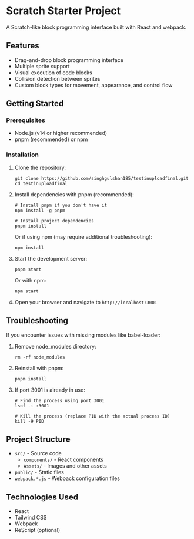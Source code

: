 # Scratch Starter Project

A Scratch-like block programming interface built with React and webpack.

## Features

- Drag-and-drop block programming interface
- Multiple sprite support
- Visual execution of code blocks
- Collision detection between sprites
- Custom block types for movement, appearance, and control flow

## Getting Started

### Prerequisites

- Node.js (v14 or higher recommended)
- pnpm (recommended) or npm

### Installation

1. Clone the repository:
   ```
   git clone https://github.com/singhgulshan185/testinuploadfinal.git
   cd testinuploadfinal
   ```

2. Install dependencies with pnpm (recommended):
   ```
   # Install pnpm if you don't have it
   npm install -g pnpm
   
   # Install project dependencies
   pnpm install
   ```
   
   Or if using npm (may require additional troubleshooting):
   ```
   npm install
   ```

3. Start the development server:
   ```
   pnpm start
   ```
   
   Or with npm:
   ```
   npm start
   ```

4. Open your browser and navigate to `http://localhost:3001`

## Troubleshooting

If you encounter issues with missing modules like babel-loader:

1. Remove node_modules directory:
   ```
   rm -rf node_modules
   ```
   
2. Reinstall with pnpm:
   ```
   pnpm install
   ```

3. If port 3001 is already in use:
   ```
   # Find the process using port 3001
   lsof -i :3001
   
   # Kill the process (replace PID with the actual process ID)
   kill -9 PID
   ```

## Project Structure

- `src/` - Source code
  - `components/` - React components
  - `Assets/` - Images and other assets
- `public/` - Static files
- `webpack.*.js` - Webpack configuration files

## Technologies Used

- React
- Tailwind CSS
- Webpack
- ReScript (optional) 